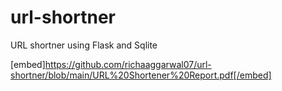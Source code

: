 # url-shortner
URL shortner using Flask and Sqlite

[embed]https://github.com/richaaggarwal07/url-shortner/blob/main/URL%20Shortener%20Report.pdf[/embed]

